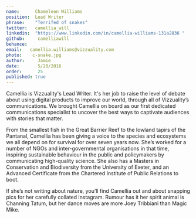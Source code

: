 ```yaml
---
name:      Chameleon Williams 
position:  Lead Writer 
phrase:    "Terrifed of snakes" 
twitter:   camellia_will 
linkedin:  "https://www.linkedin.com/in/camellia-williams-131a2836 " 
github:		camelliawill
behance: 
email:   camellia.williams@vizzuality.com   
photo:    c-snake.jpg  
author:     Jamie
date:       5/20/2016
order:      25
published: true
---
```

Camellia is Vizzuality's Lead Writer. It's her job to raise the level of debate  about using digital products to improve our world, through all of Vizzuality’s communications. We brought Camellia on board as our first dedicated communications specialist to uncover the best ways to captivate audiences with stories that matter. 

From the smallest fish in the Great Barrier Reef to the lowland tapirs of the Pantanal, Camellia has been giving a voice to the species and ecosystems we all depend on for survival for over seven years now. She’s worked for a number of NGOs and inter-governmental organisations in that time, inspiring sustainable behaviour in the public and policymakers by communicating high-quality science. She also has a Masters in Conservation and Biodiversity from the University of Exeter, and an Advanced Certificate from the Chartered Institute of Public Relations to boot.

If she’s not writing about nature, you’ll find Camellia out and about snapping pics for her carefully collated instagram. Rumour has it her spirit animal is Channing Tatum, but her dance moves are more Joey Tribbiani than Magic Mike.
